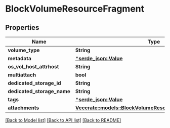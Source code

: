# BlockVolumeResourceFragment

## Properties

Name | Type | Description | Notes
------------ | ------------- | ------------- | -------------
**volume_type** | **String** |  | [optional] 
**metadata** | [***serde_json::Value**](.md) |  | [optional] 
**os_vol_host_attrhost** | **String** |  | [optional] 
**multiattach** | **bool** |  | [optional] 
**dedicated_storage_id** | **String** |  | [optional] 
**dedicated_storage_name** | **String** |  | [optional] 
**tags** | [***serde_json::Value**](.md) |  | [optional] 
**attachments** | [**Vec<crate::models::BlockVolumeResourceFragmentAttachments>**](BlockVolumeResourceFragment_attachments.md) |  | [optional] 

[[Back to Model list]](../README.md#documentation-for-models) [[Back to API list]](../README.md#documentation-for-api-endpoints) [[Back to README]](../README.md)


